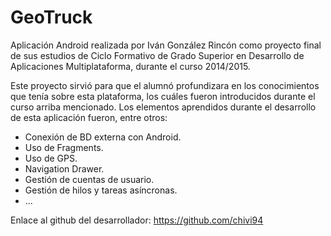 # GeoTruck
Aplicación Android realizada por Iván González Rincón como proyecto final de sus estudios de Ciclo Formativo de Grado Superior en Desarrollo de Aplicaciones Multiplataforma, durante el curso 2014/2015.

Este proyecto sirvió para que el alumnó profundizara en los conocimientos que tenía sobre esta plataforma, los cuáles fueron introducidos durante el curso arriba mencionado. Los elementos aprendidos durante el desarrollo de esta aplicación fueron, entre otros:
- Conexión de BD externa con Android.
- Uso de Fragments.
- Uso de GPS.
- Navigation Drawer.
- Gestión de cuentas de usuario.
- Gestión de hilos y tareas asíncronas.
- ...

Enlace al github del desarrollador: https://github.com/chivi94
